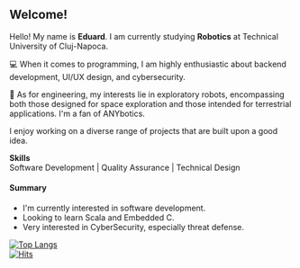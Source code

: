 ## Welcome!

Hello! My name is **Eduard**. I am currently studying **Robotics** at Technical University of Cluj-Napoca. 

💻 When it comes to programming, I am highly enthusiastic about backend development, UI/UX design, and cybersecurity.

🤖 As for engineering, my interests lie in exploratory robots, encompassing both those designed for space exploration and those intended for terrestrial applications. I'm a fan of ANYbotics.

I enjoy working on a diverse range of projects that are built upon a good idea.

**Skills** <br/>
Software Development | Quality Assurance |  Technical Design

#### Summary

- I'm currently interested in software development. <br/>
- Looking to learn Scala and Embedded C. <br/>
- Very interested in CyberSecurity, especially threat defense. <br/>

[![Top Langs](https://github-readme-stats.vercel.app/api/top-langs/?username=Hwkz0&hide=html,SCSS&layout=compact&theme=blue-green)](https://github.com/Hwkz0/github-readme-stats)
<br/>
[![Hits](https://hits.seeyoufarm.com/api/count/incr/badge.svg?url=https%3A%2F%2Fgithub.com%2FHwkz0&count_bg=%2379C83D&title_bg=%23555555&icon=&icon_color=%23E7E7E7&title=Profile+Hits&edge_flat=true)](https://hits.seeyoufarm.com) 
<br/>



<!--
**Hwkz0/Hwkz0** is a ✨ _special_ ✨ repository because its `README.md` (this file) appears on your GitHub profile.

Here are some ideas to get you started:

- 🔭 I’m currently working on ...
- 🌱 I’m currently learning ...
- 👯 I’m looking to collaborate on ...
- 🤔 I’m looking for help with ...
- 💬 Ask me about ...
- 📫 How to reach me: ...
- 😄 Pronouns: ...
- ⚡ Fun fact: ...
-->
